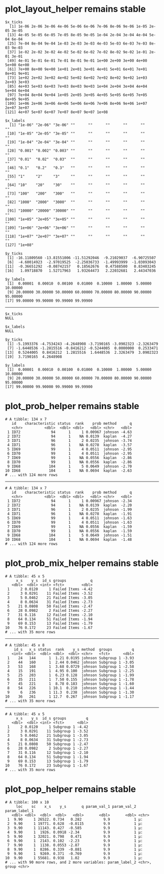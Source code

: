 # plot_layout_helper remains stable

    $x_ticks
      [1] 1e-06 2e-06 3e-06 4e-06 5e-06 6e-06 7e-06 8e-06 9e-06 1e-05 2e-05 3e-05
     [13] 4e-05 5e-05 6e-05 7e-05 8e-05 9e-05 1e-04 2e-04 3e-04 4e-04 5e-04 6e-04
     [25] 7e-04 8e-04 9e-04 1e-03 2e-03 3e-03 4e-03 5e-03 6e-03 7e-03 8e-03 9e-03
     [37] 1e-02 2e-02 3e-02 4e-02 5e-02 6e-02 7e-02 8e-02 9e-02 1e-01 2e-01 3e-01
     [49] 4e-01 5e-01 6e-01 7e-01 8e-01 9e-01 1e+00 2e+00 3e+00 4e+00 5e+00 6e+00
     [61] 7e+00 8e+00 9e+00 1e+01 2e+01 3e+01 4e+01 5e+01 6e+01 7e+01 8e+01 9e+01
     [73] 1e+02 2e+02 3e+02 4e+02 5e+02 6e+02 7e+02 8e+02 9e+02 1e+03 2e+03 3e+03
     [85] 4e+03 5e+03 6e+03 7e+03 8e+03 9e+03 1e+04 2e+04 3e+04 4e+04 5e+04 6e+04
     [97] 7e+04 8e+04 9e+04 1e+05 2e+05 3e+05 4e+05 5e+05 6e+05 7e+05 8e+05 9e+05
    [109] 1e+06 2e+06 3e+06 4e+06 5e+06 6e+06 7e+06 8e+06 9e+06 1e+07 2e+07 3e+07
    [121] 4e+07 5e+07 6e+07 7e+07 8e+07 9e+07 1e+08
    
    $x_labels
      [1] "1e-06" "2e-06" "3e-06" ""      ""      ""      ""      ""      ""     
     [10] "1e-05" "2e-05" "3e-05" ""      ""      ""      ""      ""      ""     
     [19] "1e-04" "2e-04" "3e-04" ""      ""      ""      ""      ""      ""     
     [28] "0.001" "0.002" "0.003" ""      ""      ""      ""      ""      ""     
     [37] "0.01"  "0.02"  "0.03"  ""      ""      ""      ""      ""      ""     
     [46] "0.1"   "0.2"   "0.3"   ""      ""      ""      ""      ""      ""     
     [55] "1"     "2"     "3"     ""      ""      ""      ""      ""      ""     
     [64] "10"    "20"    "30"    ""      ""      ""      ""      ""      ""     
     [73] "100"   "200"   "300"   ""      ""      ""      ""      ""      ""     
     [82] "1000"  "2000"  "3000"  ""      ""      ""      ""      ""      ""     
     [91] "10000" "20000" "30000" ""      ""      ""      ""      ""      ""     
    [100] "1e+05" "2e+05" "3e+05" ""      ""      ""      ""      ""      ""     
    [109] "1e+06" "2e+06" "3e+06" ""      ""      ""      ""      ""      ""     
    [118] "1e+07" "2e+07" "3e+07" ""      ""      ""      ""      ""      ""     
    [127] "1e+08"
    
    $y_ticks
     [1] -16.11809560 -13.81551006 -11.51292046  -9.21029037  -6.90725507
     [6]  -4.60014923  -2.97019525  -2.25036733  -1.49993999  -1.03093043
    [11]  -0.36651292  -0.08742157   0.18562676   0.47588500   0.83403245
    [16]   1.09718870   1.52717963   1.93264473   2.22032681   2.44347036
    
    $y_labels
     [1]  0.00001  0.00010  0.00100  0.01000  0.10000  1.00000  5.00000 10.00000
     [9] 20.00000 30.00000 50.00000 60.00000 70.00000 80.00000 90.00000 95.00000
    [17] 99.00000 99.90000 99.99000 99.99900
    

---

    $x_ticks
    NULL
    
    $x_labels
    NULL
    
    $y_ticks
     [1] -5.1993376 -4.7534243 -4.2648908 -3.7190165 -3.0902323 -2.3263479
     [7] -1.6448536 -1.2815516 -0.8416212 -0.5244005  0.0000000  0.2533471
    [13]  0.5244005  0.8416212  1.2815516  1.6448536  2.3263479  3.0902323
    [19]  3.7190165  4.2648908
    
    $y_labels
     [1]  0.00001  0.00010  0.00100  0.01000  0.10000  1.00000  5.00000 10.00000
     [9] 20.00000 30.00000 50.00000 60.00000 70.00000 80.00000 90.00000 95.00000
    [17] 99.00000 99.90000 99.99000 99.99900
    

# plot_prob_helper remains stable

    # A tibble: 134 x 7
       id    characteristic status  rank    prob method      q
       <chr>          <dbl>  <dbl> <dbl>   <dbl> <chr>   <dbl>
     1 ID72              94      1     1 0.00967 johnson -4.63
     2 ID72              94      1    NA 0.0139  kaplan  -4.27
     3 ID71              96      1     2 0.0235  johnson -3.74
     4 ID71              96      1    NA 0.0278  kaplan  -3.57
     5 ID69              99      1     4 0.0511  johnson -2.95
     6 ID70              99      1     4 0.0511  johnson -2.95
     7 ID69              99      1    NA 0.0556  kaplan  -2.86
     8 ID70              99      1    NA 0.0556  kaplan  -2.86
     9 ID68             104      1     5 0.0649  johnson -2.70
    10 ID68             104      1    NA 0.0694  kaplan  -2.63
    # ... with 124 more rows

---

    # A tibble: 134 x 7
       id    characteristic status  rank    prob method      q
       <chr>          <dbl>  <dbl> <dbl>   <dbl> <chr>   <dbl>
     1 ID72              94      1     1 0.00967 johnson -2.34
     2 ID72              94      1    NA 0.0139  kaplan  -2.20
     3 ID71              96      1     2 0.0235  johnson -1.99
     4 ID71              96      1    NA 0.0278  kaplan  -1.91
     5 ID69              99      1     4 0.0511  johnson -1.63
     6 ID70              99      1     4 0.0511  johnson -1.63
     7 ID69              99      1    NA 0.0556  kaplan  -1.59
     8 ID70              99      1    NA 0.0556  kaplan  -1.59
     9 ID68             104      1     5 0.0649  johnson -1.51
    10 ID68             104      1    NA 0.0694  kaplan  -1.48
    # ... with 124 more rows

# plot_prob_mix_helper remains stable

    # A tibble: 45 x 5
         x_s    y_s  id_s groups           q
       <dbl>  <dbl> <int> <fct>        <dbl>
     1     2 0.0120     1 Failed Items -4.42
     2     3 0.0291    11 Failed Items -3.52
     3     5 0.0462    21 Failed Items -3.05
     4     8 0.0634    31 Failed Items -2.73
     5    21 0.0808    50 Failed Items -2.47
     6    28 0.0982     2 Failed Items -2.27
     7    31 0.116     12 Failed Items -2.10
     8    64 0.134     51 Failed Items -1.94
     9    69 0.153     13 Failed Items -1.79
    10    76 0.172     23 Failed Items -1.67
    # ... with 35 more rows

---

    # A tibble: 45 x 8
        id_s   x_s status  rank    y_s method  groups         q
       <int> <dbl>  <dbl> <dbl>  <dbl> <chr>   <fct>      <dbl>
     1    24   144      1  1.21 0.0195 johnson Subgroup 1 -3.93
     2    44   160      1  2.44 0.0462 johnson Subgroup 1 -3.05
     3    53   168      1  3.68 0.0729 johnson Subgroup 1 -2.58
     4    15   191      1  4.95 0.100  johnson Subgroup 1 -2.25
     5    25   203      1  6.23 0.128  johnson Subgroup 1 -1.99
     6    35   211      1  7.50 0.155  johnson Subgroup 1 -1.78
     7    45   221      1  8.78 0.183  johnson Subgroup 1 -1.60
     8    54   226      1 10.1  0.210  johnson Subgroup 1 -1.44
     9     6   236      1 11.3  0.238  johnson Subgroup 1 -1.30
    10    36   261      1 12.7  0.267  johnson Subgroup 1 -1.17
    # ... with 35 more rows

---

    # A tibble: 45 x 5
         x_s    y_s  id_s groups         q
       <dbl>  <dbl> <int> <fct>      <dbl>
     1     2 0.0120     1 Subgroup 1 -4.42
     2     3 0.0291    11 Subgroup 1 -3.52
     3     5 0.0462    21 Subgroup 1 -3.05
     4     8 0.0634    31 Subgroup 1 -2.73
     5    21 0.0808    50 Subgroup 1 -2.47
     6    28 0.0982     2 Subgroup 1 -2.27
     7    31 0.116     12 Subgroup 1 -2.10
     8    64 0.134     51 Subgroup 1 -1.94
     9    69 0.153     13 Subgroup 1 -1.79
    10    76 0.172     23 Subgroup 1 -1.67
    # ... with 35 more rows

# plot_pop_helper remains stable

    # A tibble: 100 x 10
         loc    sc    x_s    y_s       q param_val_1 param_val_2 param_label_1
       <dbl> <dbl>  <dbl>  <dbl>   <dbl>       <dbl>       <dbl> <chr>        
     1  9.90     1 26522. 0.734   0.282          9.9           1 µ:           
     2  9.90     1 19771. 0.628  -0.0115         9.9           1 µ:           
     3  9.90     1 11143. 0.427  -0.585          9.9           1 µ:           
     4  9.90     1  1926. 0.0918 -2.34           9.9           1 µ:           
     5  9.90     1 32021. 0.798   0.471          9.9           1 µ:           
     6  9.90     1  2143. 0.102  -2.23           9.9           1 µ:           
     7  9.90     1  1138. 0.0553 -2.87           9.9           1 µ:           
     8  9.90     1  8286. 0.339  -0.881          9.9           1 µ:           
     9  9.90     1  9269. 0.371  -0.769          9.9           1 µ:           
    10  9.90     1 55681. 0.938   1.02           9.9           1 µ:           
    # ... with 90 more rows, and 2 more variables: param_label_2 <chr>, group <chr>


